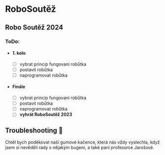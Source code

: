 # RoboSoutěž

## Robo Soutěž 2024

### ToDo:
- #### 1. kolo
  - [ ] vybrat princip fungovaní robůtka
  - [ ] postavit robůtka
  - [ ] naprogramovat robůtka
- #### Finále
  - [ ] vybrat princip fungovaní robůtka
  - [ ] postavit robůtka
  - [ ] naprogramovat robůtka
  - [ ] **vyhrát RoboSoutěž 2023**

## Troubleshooting :duck: ##
Chtěl bych poděkovat naší gumové kačence, která nás vždy vyslechla, když jsem si nevěděli rady s nějakým bugem, a také paní profesorce Jarošové.


